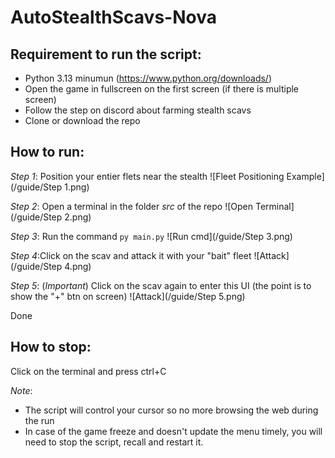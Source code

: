 # AutoStealthScavs-Nova
## Requirement to run the script:
- Python 3.13 minumun (https://www.python.org/downloads/)
- Open the game in fullscreen on the first screen (if there is multiple screen)
- Follow the step on discord about farming stealth scavs
- Clone or download the repo

## How to run:
*Step 1*: Position your entier flets near the stealth
![Fleet Positioning Example](/guide/Step 1.png)

*Step 2*: Open a terminal in the folder *src* of the repo
![Open Terminal](/guide/Step 2.png)

*Step 3*: Run the command `py main.py`
![Run cmd](/guide/Step 3.png)

*Step 4*:Click on the scav and attack it with your "bait" fleet
![Attack](/guide/Step 4.png)

*Step 5*: (*Important*) Click on the scav again to enter this UI (the point is to show the "+" btn on screen)
![Attack](/guide/Step 5.png)

Done

## How to stop:
Click on the terminal and press ctrl+C

_Note_:
- The script will control your cursor so no more browsing the web during the run
- In case of the game freeze and doesn't update the menu timely, you will need to stop the script, recall and restart it. 

